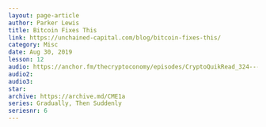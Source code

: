 ```yaml
---
layout: page-article
author: Parker Lewis
title: Bitcoin Fixes This
link: https://unchained-capital.com/blog/bitcoin-fixes-this/
category: Misc
date: Aug 30, 2019
lesson: 12
audio: https://anchor.fm/thecryptoconomy/episodes/CryptoQuikRead_324---Bitcoin-Fixes-This-Parker-Lewis-e97cia/a-a1332hb
audio2: 
audio3: 
star: 
archive: https://archive.md/CME1a
series: Gradually, Then Suddenly
seriesnr: 6
---
```

